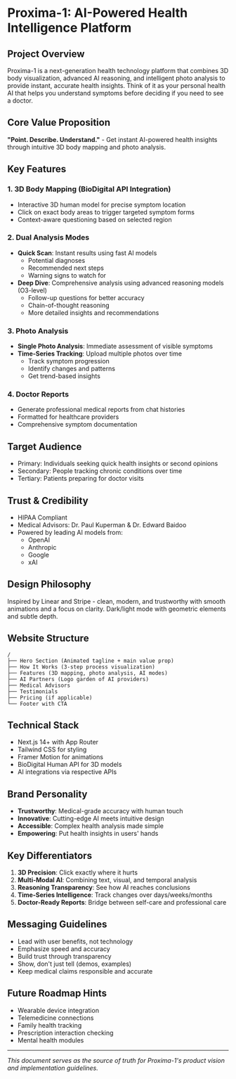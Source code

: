 # Proxima-1: AI-Powered Health Intelligence Platform

## Project Overview
Proxima-1 is a next-generation health technology platform that combines 3D body visualization, advanced AI reasoning, and intelligent photo analysis to provide instant, accurate health insights. Think of it as your personal health AI that helps you understand symptoms before deciding if you need to see a doctor.

## Core Value Proposition
**"Point. Describe. Understand."** - Get instant AI-powered health insights through intuitive 3D body mapping and photo analysis.

## Key Features

### 1. 3D Body Mapping (BioDigital API Integration)
- Interactive 3D human model for precise symptom location
- Click on exact body areas to trigger targeted symptom forms
- Context-aware questioning based on selected region

### 2. Dual Analysis Modes
- **Quick Scan**: Instant results using fast AI models
  - Potential diagnoses
  - Recommended next steps
  - Warning signs to watch for
- **Deep Dive**: Comprehensive analysis using advanced reasoning models (O3-level)
  - Follow-up questions for better accuracy
  - Chain-of-thought reasoning
  - More detailed insights and recommendations

### 3. Photo Analysis
- **Single Photo Analysis**: Immediate assessment of visible symptoms
- **Time-Series Tracking**: Upload multiple photos over time
  - Track symptom progression
  - Identify changes and patterns
  - Get trend-based insights

### 4. Doctor Reports
- Generate professional medical reports from chat histories
- Formatted for healthcare providers
- Comprehensive symptom documentation

## Target Audience
- Primary: Individuals seeking quick health insights or second opinions
- Secondary: People tracking chronic conditions over time
- Tertiary: Patients preparing for doctor visits

## Trust & Credibility
- HIPAA Compliant
- Medical Advisors: Dr. Paul Kuperman & Dr. Edward Baidoo
- Powered by leading AI models from:
  - OpenAI
  - Anthropic
  - Google
  - xAI

## Design Philosophy
Inspired by Linear and Stripe - clean, modern, and trustworthy with smooth animations and a focus on clarity. Dark/light mode with geometric elements and subtle depth.

## Website Structure
```
/
├── Hero Section (Animated tagline + main value prop)
├── How It Works (3-step process visualization)
├── Features (3D mapping, photo analysis, AI modes)
├── AI Partners (Logo garden of AI providers)
├── Medical Advisors 
├── Testimonials
├── Pricing (if applicable)
└── Footer with CTA
```

## Technical Stack
- Next.js 14+ with App Router
- Tailwind CSS for styling
- Framer Motion for animations
- BioDigital Human API for 3D models
- AI integrations via respective APIs

## Brand Personality
- **Trustworthy**: Medical-grade accuracy with human touch
- **Innovative**: Cutting-edge AI meets intuitive design  
- **Accessible**: Complex health analysis made simple
- **Empowering**: Put health insights in users' hands

## Key Differentiators
1. **3D Precision**: Click exactly where it hurts
2. **Multi-Modal AI**: Combining text, visual, and temporal analysis
3. **Reasoning Transparency**: See how AI reaches conclusions
4. **Time-Series Intelligence**: Track changes over days/weeks/months
5. **Doctor-Ready Reports**: Bridge between self-care and professional care

## Messaging Guidelines
- Lead with user benefits, not technology
- Emphasize speed and accuracy
- Build trust through transparency
- Show, don't just tell (demos, examples)
- Keep medical claims responsible and accurate

## Future Roadmap Hints
- Wearable device integration
- Telemedicine connections
- Family health tracking
- Prescription interaction checking
- Mental health modules

---
*This document serves as the source of truth for Proxima-1's product vision and implementation guidelines.*